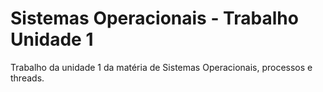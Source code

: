 # Sistemas Operacionais - Trabalho Unidade 1 

Trabalho da unidade 1 da matéria de Sistemas Operacionais, processos e threads.
